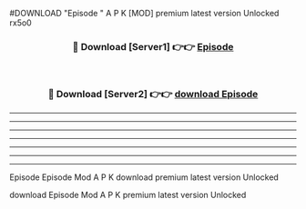 #DOWNLOAD "Episode " A P K [MOD] premium latest version Unlocked rx5o0 



<div align="center">
<h3>🔴 Download [Server1] 👉👉 <a href="https://apkdownload7.web.app/">Episode  </a></h3><br>

<h3>🔴 Download [Server2] 👉👉 <a href="https://apkdownload7.web.app/">download Episode  </a></h3>
</div>


----------------------------------------------------------

----------------------------------------------------------

----------------------------------------------------------

----------------------------------------------------------

----------------------------------------------------------

----------------------------------------------------------

----------------------------------------------------------

Episode Episode  Mod A P K download premium latest version Unlocked

download Episode  Mod A P K premium latest version Unlocked


